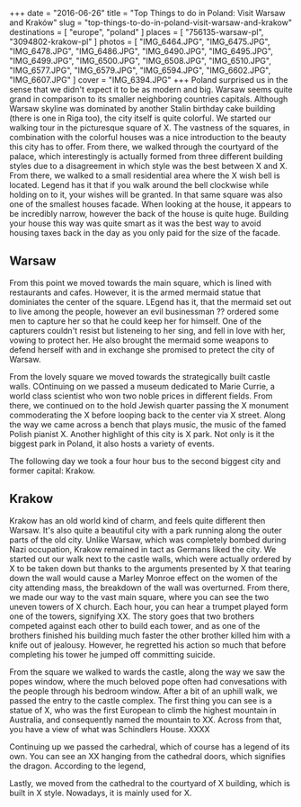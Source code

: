 +++
date    = "2016-06-26"
title   = "Top Things to do in Poland: Visit Warsaw and Kraków"
slug    = "top-things-to-do-in-poland-visit-warsaw-and-krakow"
destinations = [ "europe", "poland" ]
places  = [ "756135-warsaw-pl", "3094802-krakow-pl" ]
photos  = [
  "IMG_6464.JPG", "IMG_6475.JPG", "IMG_6478.JPG", "IMG_6486.JPG", "IMG_6490.JPG",
  "IMG_6495.JPG", "IMG_6499.JPG", "IMG_6500.JPG", "IMG_6508.JPG", "IMG_6510.JPG",
  "IMG_6577.JPG", "IMG_6579.JPG", "IMG_6594.JPG", "IMG_6602.JPG", "IMG_6607.JPG"
]
cover = "IMG_6394.JPG"
+++
Poland surprised us in the sense that we didn't expect it to be as modern and big. Warsaw seems quite grand in comparison to its smaller neighboring countries capitals. Although Warsaw skyline was dominated by another Stalin birthday cake building (there is one in Riga too), the city itself is quite colorful. We started our walking tour in the picturesque square of X. The vastness of the squares, in combination with the colorful houses was a nice introduction to the beauty this city has to offer. From there, we walked through the courtyard of the palace, which interestingly is actually formed from three different building styles due to a disagreement in which style was the best between X and X. From there, we walked to a small residential area where the X wish bell is located. Legend has it that if you walk around the bell clockwise while holding on to it, your wishes will be granted. In that same square was also one of the smallest houses facade. When looking at the house, it appears to be incredibly narrow, however the back of the house is quite huge. Building your house this way was quite smart as it was the best way to avoid housing taxes back in the day as you only paid for the size of the facade.
<!--more-->
## Warsaw
From this point we moved towards the main square, which is lined with restaurants and cafes. However, it is the armed mermaid statue that dominiates the center of the square. LEgend has it, that the mermaid set out to live among the people, however an evil businessman ?? ordered some men to capture her so that he could keep her for himself. One of the capturers couldn't resist but listeneing to her sing, and fell in love with her, vowing to protect her. He also brought the mermaid some weapons to defend herself with and in exchange she promised to pretect the city of Warsaw.

From the lovely square we moved towards the strategically built castle walls. COntinuing on we passed a museum dedicated to Marie Currie, a world class scientist who won two noble prices in different fields. From there, we continued on to the hold Jewish quarter passing the X monument commoderating the X before looping back to the center via X street. Along the way we came across a bench that plays music, the music of the famed Polish pianist X. Another highlight of this city is X park. Not only is it the biggest park in Poland, it also hosts a variety of events.

The following day we took a four hour bus to the second biggest city and former capital: Krakow.

## Krakow
Krakow has an old world kind of charm, and feels quite different then Warsaw. It's also quite a beautiful city with a park running along the outer parts of the old city. Unlike Warsaw, which was completely bombed during Nazi occupation, Krakow remained in tact as Germans liked the city. We started out our walk next to the castle walls, which were actually ordered by X to be taken down but thanks to the arguments presented by X that tearing down the wall would cause a Marley Monroe effect on the women of the city attending mass, the breakdown of the wall was overturned. From there, we made our way to the vast main square, where you can see the two uneven towers of X church. Each hour, you can hear a trumpet played form one of the towers, signifying XX. The story goes that two brothers competed against each other to build each tower, and as one of the brothers finished his building much faster the other brother killed him with a knife out of jealousy. However, he regretted his action so much that before completing his tower he jumped off committing suicide.

From the square we walked to wards the castle, along the way we saw the popes window, where the much beloved pope often had convesations with the people through his bedroom window. After a bit of an uphill walk, we passed the entry to the castle complex. The first thing you can see is a statue of X, who was the first European to climb the highest mountain in Australia, and consequently named the mountain to XX. Across from that, you have a view of what was Schindlers House. XXXX

Continuing up we passed the carhedral, which of course has a legend of its own. You can see an XX hanging from the cathedral doors, which signifies the dragon. According to the legend,

Lastly, we moved from the cathedral to the courtyard of X building, which is built in X style. Nowadays, it is mainly used for X.